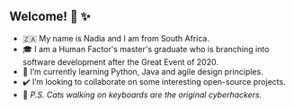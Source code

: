 ## Welcome! :wave: :sparkles:

- 🇿🇦  My name is Nadia and I am from South Africa. 
- 🎓  I am a Human Factor's master's graduate who is branching into software development after the Great Event of 2020.
- :seedling: I’m currently learning Python, Java and agile design principles.
- ✔️  I’m looking to collaborate on some interesting open-source projects. 
- :paw_prints:  _P.S. Cats walking on keyboards are the original cyberhackers._

<!---
Nadia-JSch/Nadia-JSch is a ✨ special ✨ repository because its `README.md` (this file) appears on your GitHub profile.
You can click the Preview link to take a look at your changes.
--->
